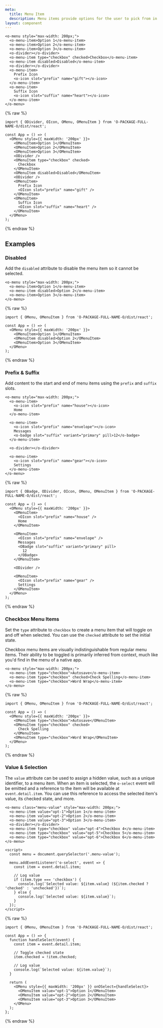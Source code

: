 ```yaml
---
meta:
  title: Menu Item
  description: Menu items provide options for the user to pick from in a menu.
layout: component
---
```


```html:preview
<o-menu style="max-width: 200px;">
  <o-menu-item>Option 1</o-menu-item>
  <o-menu-item>Option 2</o-menu-item>
  <o-menu-item>Option 3</o-menu-item>
  <o-divider></o-divider>
  <o-menu-item type="checkbox" checked>Checkbox</o-menu-item>
  <o-menu-item disabled>Disabled</o-menu-item>
  <o-divider></o-divider>
  <o-menu-item>
    Prefix Icon
    <o-icon slot="prefix" name="gift"></o-icon>
  </o-menu-item>
  <o-menu-item>
    Suffix Icon
    <o-icon slot="suffix" name="heart"></o-icon>
  </o-menu-item>
</o-menu>
```

{% raw %}

```jsx:react
import { ODivider, OIcon, OMenu, OMenuItem } from 'O-PACKAGE-FULL-NAME-O/dist/react';

const App = () => (
  <OMenu style={{ maxWidth: '200px' }}>
    <OMenuItem>Option 1</OMenuItem>
    <OMenuItem>Option 2</OMenuItem>
    <OMenuItem>Option 3</OMenuItem>
    <ODivider />
    <OMenuItem type="checkbox" checked>
      Checkbox
    </OMenuItem>
    <OMenuItem disabled>Disabled</OMenuItem>
    <ODivider />
    <OMenuItem>
      Prefix Icon
      <OIcon slot="prefix" name="gift" />
    </OMenuItem>
    <OMenuItem>
      Suffix Icon
      <OIcon slot="suffix" name="heart" />
    </OMenuItem>
  </OMenu>
);
```

{% endraw %}

## Examples

### Disabled

Add the `disabled` attribute to disable the menu item so it cannot be selected.

```html:preview
<o-menu style="max-width: 200px;">
  <o-menu-item>Option 1</o-menu-item>
  <o-menu-item disabled>Option 2</o-menu-item>
  <o-menu-item>Option 3</o-menu-item>
</o-menu>
```

{% raw %}

```jsx:react
import { OMenu, OMenuItem } from 'O-PACKAGE-FULL-NAME-O/dist/react';

const App = () => (
  <OMenu style={{ maxWidth: '200px' }}>
    <OMenuItem>Option 1</OMenuItem>
    <OMenuItem disabled>Option 2</OMenuItem>
    <OMenuItem>Option 3</OMenuItem>
  </OMenu>
);
```

{% endraw %}

### Prefix & Suffix

Add content to the start and end of menu items using the `prefix` and `suffix` slots.

```html:preview
<o-menu style="max-width: 200px;">
  <o-menu-item>
    <o-icon slot="prefix" name="house"></o-icon>
    Home
  </o-menu-item>

  <o-menu-item>
    <o-icon slot="prefix" name="envelope"></o-icon>
    Messages
    <o-badge slot="suffix" variant="primary" pill>12</o-badge>
  </o-menu-item>

  <o-divider></o-divider>

  <o-menu-item>
    <o-icon slot="prefix" name="gear"></o-icon>
    Settings
  </o-menu-item>
</o-menu>
```

{% raw %}

```jsx:react
import { OBadge, ODivider, OIcon, OMenu, OMenuItem } from 'O-PACKAGE-FULL-NAME-O/dist/react';

const App = () => (
  <OMenu style={{ maxWidth: '200px' }}>
    <OMenuItem>
      <OIcon slot="prefix" name="house" />
      Home
    </OMenuItem>

    <OMenuItem>
      <OIcon slot="prefix" name="envelope" />
      Messages
      <OBadge slot="suffix" variant="primary" pill>
        12
      </OBadge>
    </OMenuItem>

    <ODivider />

    <OMenuItem>
      <OIcon slot="prefix" name="gear" />
      Settings
    </OMenuItem>
  </OMenu>
);
```

{% endraw %}

### Checkbox Menu Items

Set the `type` attribute to `checkbox` to create a menu item that will toggle on and off when selected. You can use the `checked` attribute to set the initial state.

Checkbox menu items are visually indistinguishable from regular menu items. Their ability to be toggled is primarily inferred from context, much like you'd find in the menu of a native app.

```html:preview
<o-menu style="max-width: 200px;">
  <o-menu-item type="checkbox">Autosave</o-menu-item>
  <o-menu-item type="checkbox" checked>Check Spelling</o-menu-item>
  <o-menu-item type="checkbox">Word Wrap</o-menu-item>
</o-menu>
```

{% raw %}

```jsx:react
import { OMenu, OMenuItem } from 'O-PACKAGE-FULL-NAME-O/dist/react';

const App = () => (
  <OMenu style={{ maxWidth: '200px' }}>
    <OMenuItem type="checkbox">Autosave</OMenuItem>
    <OMenuItem type="checkbox" checked>
      Check Spelling
    </OMenuItem>
    <OMenuItem type="checkbox">Word Wrap</OMenuItem>
  </OMenu>
);
```

{% endraw %}

### Value & Selection

The `value` attribute can be used to assign a hidden value, such as a unique identifier, to a menu item. When an item is selected, the `o-select` event will be emitted and a reference to the item will be available at `event.detail.item`. You can use this reference to access the selected item's value, its checked state, and more.

```html:preview
<o-menu class="menu-value" style="max-width: 200px;">
  <o-menu-item value="opt-1">Option 1</o-menu-item>
  <o-menu-item value="opt-2">Option 2</o-menu-item>
  <o-menu-item value="opt-3">Option 3</o-menu-item>
  <o-divider></o-divider>
  <o-menu-item type="checkbox" value="opt-4">Checkbox 4</o-menu-item>
  <o-menu-item type="checkbox" value="opt-5">Checkbox 5</o-menu-item>
  <o-menu-item type="checkbox" value="opt-6">Checkbox 6</o-menu-item>
</o-menu>

<script>
  const menu = document.querySelector('.menu-value');

  menu.addEventListener('o-select', event => {
    const item = event.detail.item;

    // Log value
    if (item.type === 'checkbox') {
      console.log(`Selected value: ${item.value} (${item.checked ? 'checked' : 'unchecked'})`);
    } else {
      console.log(`Selected value: ${item.value}`);
    }
  });
</script>
```

{% raw %}

```jsx:react
import { OMenu, OMenuItem } from 'O-PACKAGE-FULL-NAME-O/dist/react';

const App = () => {
  function handleSelect(event) {
    const item = event.detail.item;

    // Toggle checked state
    item.checked = !item.checked;

    // Log value
    console.log(`Selected value: ${item.value}`);
  }

  return (
    <OMenu style={{ maxWidth: '200px' }} onOSelect={handleSelect}>
      <OMenuItem value="opt-1">Option 1</OMenuItem>
      <OMenuItem value="opt-2">Option 2</OMenuItem>
      <OMenuItem value="opt-3">Option 3</OMenuItem>
    </OMenu>
  );
};
```

{% endraw %}
